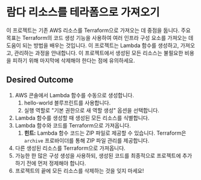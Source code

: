 # 람다 리소스를 테라폼으로 가져오기

이 프로젝트는 기존 AWS 리소스를 Terraform으로 가져오는 데 중점을 둡니다. 주요 목표는 Terraform의 코드 생성 기능을 사용하여 여러 인프라 구성 요소를 가져오는 데 도움이 되는 방법을 배우는 것입니다. 이 프로젝트는 Lambda 함수를 생성하고, 가져오고, 관리하는 과정을 안내합니다. 이 프로젝트에서 생성된 모든 리소스는 불필요한 비용을 피하기 위해 마지막에 삭제해야 한다는 점에 유의하세요.

## Desired Outcome


1. AWS 콘솔에서 Lambda 함수를 수동으로 생성합니다.
    1. hello-world 블루프린트를 사용합니다.
    2. 실행 역할로 "기본 권한으로 새 역할 생성" 옵션을 선택합니다.
2. Lambda 함수를 생성할 때 생성된 모든 리소스를 식별합니다.
3. Lambda 함수와 코드를 Terraform으로 가져옵니다.
    1. **힌트:** Lambda 함수 코드는 ZIP 파일로 제공할 수 있습니다. Terraform은 `archive` 프로바이더를 통해 ZIP 파일 관리를 제공합니다.
4. 다른 생성된 리소스를 Terraform으로 가져옵니다.
5. 가능한 한 많은 구성 생성을 사용하되, 생성된 코드를 최종적으로 프로젝트에 추가하기 전에 먼저 정제해야 합니다.
6. 프로젝트의 끝에 모든 리소스를 삭제하는 것을 잊지 마세요!


